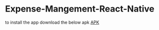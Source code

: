 # Expense-Mangement-React-Native 

to install the app download the below apk 
[APK](https://drive.google.com/file/d/1zY7AlMfbcOOmP-YuxEebzFYIOQ68_5Nu/view?usp=sharing)

